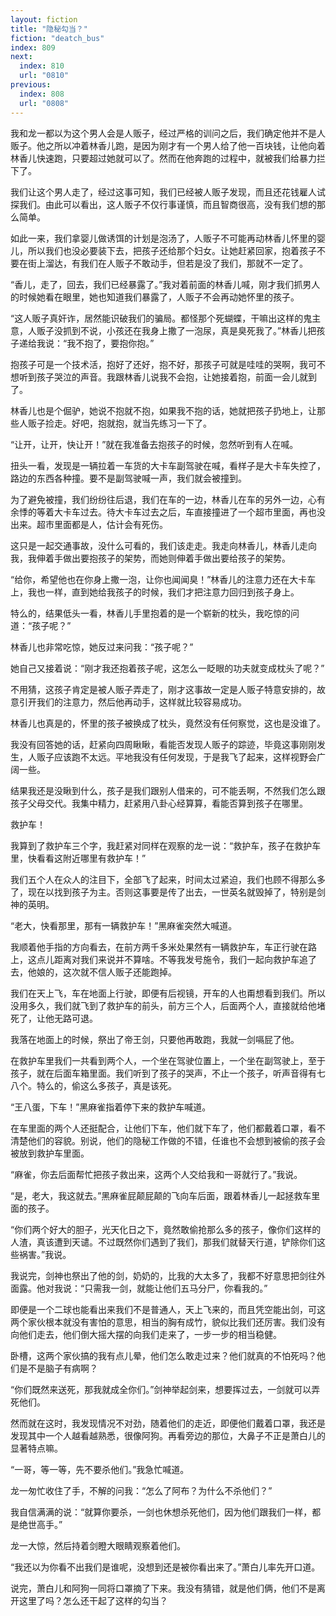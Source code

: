 ```yaml
---
layout: fiction
title: "隐秘勾当？"
fiction: "deatch_bus"
index: 809
next:
  index: 810
  url: "0810"
previous:
  index: 808
  url: "0808"
---
```

我和龙一都以为这个男人会是人贩子，经过严格的训问之后，我们确定他并不是人贩子。他之所以冲着林香儿跑，是因为刚才有一个男人给了他一百块钱，让他向着林香儿快速跑，只要超过她就可以了。然而在他奔跑的过程中，就被我们给暴力拦下了。

我们让这个男人走了，经过这事可知，我们已经被人贩子发现，而且还花钱雇人试探我们。由此可以看出，这人贩子不仅行事谨慎，而且智商很高，没有我们想的那么简单。

如此一来，我们拿婴儿做诱饵的计划是泡汤了，人贩子不可能再动林香儿怀里的婴儿，所以我们也没必要装下去，把孩子还给那个妇女。让她赶紧回家，抱着孩子不要在街上溜达，有我们在人贩子不敢动手，但若是没了我们，那就不一定了。

“香儿，走了，回去，我们已经暴露了。”我对着前面的林香儿喊，刚才我们抓男人的时候她看在眼里，她也知道我们暴露了，人贩子不会再动她怀里的孩子。

“这人贩子真奸诈，居然能识破我们的骗局。都怪那个死蝴蝶，干嘛出这样的鬼主意，人贩子没抓到不说，小孩还在我身上撒了一泡尿，真是臭死我了。”林香儿把孩子递给我说：“我不抱了，要抱你抱。”

抱孩子可是一个技术活，抱好了还好，抱不好，那孩子可就是哇哇的哭啊，我可不想听到孩子哭泣的声音。我跟林香儿说我不会抱，让她接着抱，前面一会儿就到了。

林香儿也是个倔驴，她说不抱就不抱，如果我不抱的话，她就把孩子扔地上，让那些人贩子捡走。好吧，抱就抱，就当先练习一下了。

“让开，让开，快让开！”就在我准备去抱孩子的时候，忽然听到有人在喊。

扭头一看，发现是一辆拉着一车货的大卡车副驾驶在喊，看样子是大卡车失控了，路边的东西各种撞。要不是副驾驶喊一声，我们就会被撞到。

为了避免被撞，我们纷纷往后退，我们在车的一边，林香儿在车的另外一边，心有余悸的等着大卡车过去。待大卡车过去之后，车直接撞进了一个超市里面，再也没出来。超市里面都是人，估计会有死伤。

这只是一起交通事故，没什么可看的，我们该走走。我走向林香儿，林香儿走向我，我伸着手做出要抱孩子的架势，而她则伸着手做出要给孩子的架势。

“给你，希望他也在你身上撒一泡，让你也闻闻臭！”林香儿的注意力还在大卡车上，我也一样，直到她给我孩子的时候，我们才把注意力回归到孩子身上。

特么的，结果低头一看，林香儿手里抱着的是一个崭新的枕头，我吃惊的问道：“孩子呢？”

林香儿也非常吃惊，她反过来问我：“孩子呢？”

她自己又接着说：“刚才我还抱着孩子呢，这怎么一眨眼的功夫就变成枕头了呢？”

不用猜，这孩子肯定是被人贩子弄走了，刚才这事故一定是人贩子特意安排的，故意引开我们的注意力，然后他再动手，这样就比较容易成功。

林香儿也真是的，怀里的孩子被换成了枕头，竟然没有任何察觉，这也是没谁了。

我没有回答她的话，赶紧向四周瞅瞅，看能否发现人贩子的踪迹，毕竟这事刚刚发生，人贩子应该跑不太远。平地我没有任何发现，于是我飞了起来，这样视野会广阔一些。

结果我还是没瞅到什么，孩子是我们跟别人借来的，可不能丢啊，不然我们怎么跟孩子父母交代。我集中精力，赶紧用八卦心经算算，看能否算到孩子在哪里。

救护车！

我算到了救护车三个字，我赶紧对同样在观察的龙一说：“救护车，孩子在救护车里，快看看这附近哪里有救护车！”

我们五个人在众人的注目下，全部飞了起来，时间太过紧迫，我们也顾不得那么多了，现在以找到孩子为主。否则这事要是传了出去，一世英名就毁掉了，特别是剑神的英明。

“老大，快看那里，那有一辆救护车！”黑麻雀突然大喊道。

我顺着他手指的方向看去，在前方两千多米处果然有一辆救护车，车正行驶在路上，这点儿距离对我们来说并不算啥。不等我发号施令，我们一起向救护车追了去，他娘的，这次就不信人贩子还能跑掉。

我们在天上飞，车在地面上行驶，即便有后视镜，开车的人也甭想看到我们。所以没用多久，我们就飞到了救护车的前头，前方三个人，后面两个人，直接就给他堵死了，让他无路可退。

我落在地面上的时候，祭出了帝王剑，只要他再敢跑，我就一剑嗝屁了他。

在救护车里我们一共看到两个人，一个坐在驾驶位置上，一个坐在副驾驶上，至于孩子，就在后面车箱里面。我们听到了孩子的哭声，不止一个孩子，听声音得有七八个。特么的，偷这么多孩子，真是该死。

“王八蛋，下车！”黑麻雀指着停下来的救护车喊道。

在车里面的两个人还挺配合，让他们下车，他们就下车了，他们都戴着口罩，看不清楚他们的容貌。别说，他们的隐秘工作做的不错，任谁也不会想到被偷的孩子会被放到救护车里面。

“麻雀，你去后面帮忙把孩子救出来，这两个人交给我和一哥就行了。”我说。

“是，老大，我这就去。”黑麻雀屁颠屁颠的飞向车后面，跟着林香儿一起拯救车里面的孩子。

“你们两个好大的胆子，光天化日之下，竟然敢偷抢那么多的孩子，像你们这样的人渣，真该遭到天谴。不过既然你们遇到了我们，那我们就替天行道，铲除你们这些祸害。”我说。

我说完，剑神也祭出了他的剑，奶奶的，比我的大太多了，我都不好意思把剑往外面露。他对我说：“只需我一剑，就能让他们五马分尸，你看我的。”

即便是一个二球也能看出来我们不是普通人，天上飞来的，而且凭空能出剑，可这两个家伙根本就没有害怕的意思，相当的胸有成竹，貌似比我们还厉害。我们没有向他们走去，他们倒大摇大摆的向我们走来了，一步一步的相当稳健。

卧槽，这两个家伙搞的我有点儿晕，他们怎么敢走过来？他们就真的不怕死吗？他们是不是脑子有病啊？

“你们既然来送死，那我就成全你们。”剑神举起剑来，想要挥过去，一剑就可以弄死他们。

然而就在这时，我发现情况不对劲，随着他们的走近，即便他们戴着口罩，我还是发现其中一个人越看越熟悉，很像阿狗。再看旁边的那位，大鼻子不正是萧白儿的显著特点嘛。

“一哥，等一等，先不要杀他们。”我急忙喊道。

龙一匆忙收住了手，不解的问我：“怎么了阿布？为什么不杀他们？”

我自信满满的说：“就算你要杀，一剑也休想杀死他们，因为他们跟我们一样，都是绝世高手。”

龙一大惊，然后持着剑瞪大眼睛观察着他们。

“我还以为你看不出我们是谁呢，没想到还是被你看出来了。”萧白儿率先开口道。

说完，萧白儿和阿狗一同将口罩摘了下来。我没有猜错，就是他们俩，他们不是离开这里了吗？怎么还干起了这样的勾当？